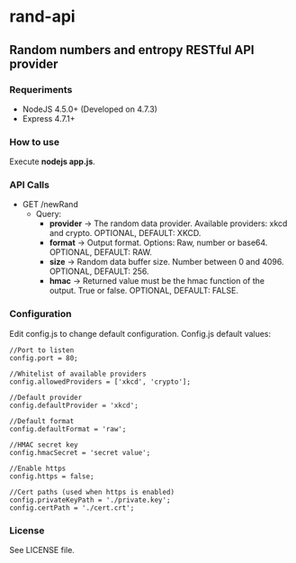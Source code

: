 # rand-api
## Random numbers and entropy RESTful API provider

### Requeriments

* NodeJS 4.5.0+ (Developed on 4.7.3)
* Express 4.7.1+

### How to use

Execute **nodejs app.js**.

### API Calls

* GET /newRand
    * Query:
        * **provider** -> The random data provider. Available providers: xkcd and crypto. OPTIONAL, DEFAULT: XKCD.
        * **format** -> Output format. Options: Raw, number or base64. OPTIONAL, DEFAULT: RAW.
        * **size** -> Random data buffer size. Number between 0 and 4096. OPTIONAL, DEFAULT: 256.
        * **hmac** -> Returned value must be the hmac function of the output. True or false. OPTIONAL, DEFAULT: FALSE.

### Configuration

Edit config.js to change default configuration. 
Config.js default values:

    //Port to listen
    config.port = 80;

    //Whitelist of available providers
    config.allowedProviders = ['xkcd', 'crypto'];

    //Default provider
    config.defaultProvider = 'xkcd';

    //Default format
    config.defaultFormat = 'raw';

    //HMAC secret key
    config.hmacSecret = 'secret value';

    //Enable https
    config.https = false;

    //Cert paths (used when https is enabled)
    config.privateKeyPath = './private.key';
    config.certPath = './cert.crt';

### License

See LICENSE file.